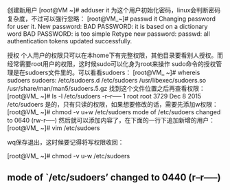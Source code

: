 创建新用户
[root@VM ~]# adduser it 
为这个用户初始化密码，linux会判断密码复杂度，不过可以强行忽略： 
[root@VM_~]# passwd it 
Changing password for user it. 
New password: 
BAD PASSWORD: it is based on a dictionary word 
BAD PASSWORD: is too simple 
Retype new password: 
passwd: all authentication tokens updated successfully.

授权
个人用户的权限只可以在本home下有完整权限，其他目录要看别人授权。而经常需要root用户的权限，这时候sudo可以化身为root来操作 
sudo命令的授权管理是在sudoers文件里的。可以看看sudoers： 
[root@VM_ ~]# whereis sudoers 
sudoers: /etc/sudoers.d /etc/sudoers /usr/libexec/sudoers.so /usr/share/man/man5/sudoers.5.gz 
找到这个文件位置之后再查看权限： 
[root@VM_ ~]# ls -l /etc/sudoers 
-r–r—– 1 root root 3729 Dec 8 2015 /etc/sudoers 
是的，只有只读的权限，如果想要修改的话，需要先添加w权限： 
[root@VM_ ~]# chmod -v u+w /etc/sudoers 
mode of /etc/sudoers changed to 0640 (rw-r—–) 
然后就可以添加内容了，在下面的一行下追加新增的用户： 
[root@VM_ ~]# vim /etc/sudoers



wq保存退出，这时候要记得将写权限收回：

[root@VM_ ~]# chmod -v u-w /etc/sudoers

mode of `/etc/sudoers’ changed to 0440 (r–r—–)
--------------------- 
